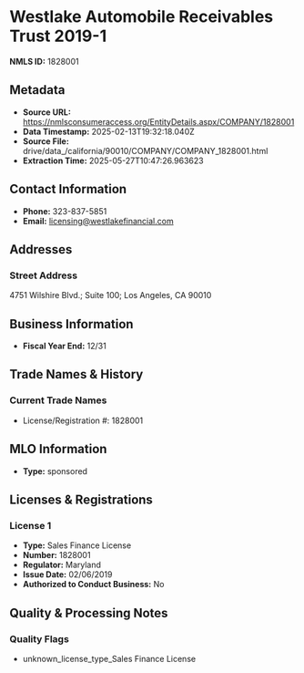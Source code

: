 # Westlake Automobile Receivables Trust 2019-1

**NMLS ID:** 1828001

## Metadata
- **Source URL:** https://nmlsconsumeraccess.org/EntityDetails.aspx/COMPANY/1828001
- **Data Timestamp:** 2025-02-13T19:32:18.040Z
- **Source File:** drive/data_/california/90010/COMPANY/COMPANY_1828001.html
- **Extraction Time:** 2025-05-27T10:47:26.963623

## Contact Information
- **Phone:** 323-837-5851
- **Email:** licensing@westlakefinancial.com

## Addresses
### Street Address
4751 Wilshire Blvd.; Suite 100; Los Angeles, CA 90010

## Business Information
- **Fiscal Year End:** 12/31

## Trade Names & History
### Current Trade Names
- License/Registration #: 1828001

## MLO Information
- **Type:** sponsored

## Licenses & Registrations

### License 1
- **Type:** Sales Finance License
- **Number:** 1828001
- **Regulator:** Maryland
- **Issue Date:** 02/06/2019
- **Authorized to Conduct Business:** No

## Quality & Processing Notes
### Quality Flags
- unknown_license_type_Sales Finance License
